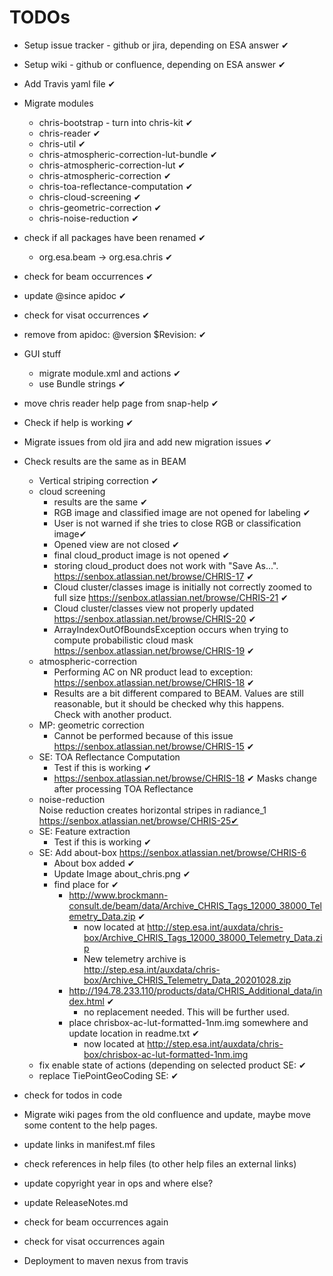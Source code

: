 # TODOs

* Setup issue tracker - github or jira, depending on ESA answer ✔
* Setup wiki - github or confluence, depending on ESA answer ✔
* Add Travis yaml file ✔
* Migrate modules
  * chris-bootstrap - turn into chris-kit ✔   
  * chris-reader ✔       
  * chris-util ✔              
  * chris-atmospheric-correction-lut-bundle ✔
  * chris-atmospheric-correction-lut ✔
  * chris-atmospheric-correction ✔
  * chris-toa-reflectance-computation ✔
  * chris-cloud-screening ✔   
  * chris-geometric-correction ✔
  * chris-noise-reduction ✔   
* check if all packages have been renamed ✔
  * org.esa.beam -> org.esa.chris ✔
* check for beam occurrences ✔
* update @since apidoc ✔
* check for visat occurrences ✔
* remove from apidoc: @version $Revision: ✔
* GUI stuff
  * migrate module.xml and actions ✔ 
  * use Bundle strings ✔
* move chris reader help page from snap-help ✔ 
* Check if help is working ✔
* Migrate issues from old jira and add new migration issues ✔

* Check results are the same as in BEAM
  * Vertical striping correction ✔
  * cloud screening
    * results are the same ✔
    * RGB image and classified image are not opened for labeling ✔
    * User is not warned if she tries to close RGB or classification image✔
    * Opened view are not closed ✔
    * final cloud_product image is not opened ✔    
    * storing cloud_product does not work with "Save As...". 
      https://senbox.atlassian.net/browse/CHRIS-17 ✔
    * Cloud cluster/classes image is initially not correctly zoomed to full size
      https://senbox.atlassian.net/browse/CHRIS-21 ✔
    * Cloud cluster/classes view not properly updated
      https://senbox.atlassian.net/browse/CHRIS-20 ✔
    * ArrayIndexOutOfBoundsException occurs when trying to compute probabilistic cloud mask
      https://senbox.atlassian.net/browse/CHRIS-19 ✔
  * atmospheric-correction    
    * Performing AC on NR product lead to exception:  
      https://senbox.atlassian.net/browse/CHRIS-18 ✔
    * Results are a bit different compared to BEAM. 
      Values are still reasonable, but it should be checked why this happens.    
      Check with another product.
  * MP: geometric correction
    * Cannot be performed because of this issue
      https://senbox.atlassian.net/browse/CHRIS-15 ✔
  * SE: TOA Reflectance Computation      
    * Test if this is working ✔
    * https://senbox.atlassian.net/browse/CHRIS-18 ✔
      Masks change after processing TOA Reflectance
  * noise-reduction   
    Noise reduction creates horizontal stripes in radiance_1
    https://senbox.atlassian.net/browse/CHRIS-25✔
  * SE: Feature extraction
    * Test if this is working ✔
  * SE: Add about-box https://senbox.atlassian.net/browse/CHRIS-6
    * About box added ✔
    * Update Image about_chris.png ✔
    * find place for ✔ 
      * http://www.brockmann-consult.de/beam/data/Archive_CHRIS_Tags_12000_38000_Telemetry_Data.zip ✔
          * now located at http://step.esa.int/auxdata/chris-box/Archive_CHRIS_Tags_12000_38000_Telemetry_Data.zip
          * New telemetry archive is http://step.esa.int/auxdata/chris-box/Archive_CHRIS_Telemetry_Data_20201028.zip
      * http://194.78.233.110/products/data/CHRIS_Additional_data/index.html ✔
        * no replacement needed. This will be further used.
      * place chrisbox-ac-lut-formatted-1nm.img somewhere and update location in readme.txt ✔
        * now located at http://step.esa.int/auxdata/chris-box/chrisbox-ac-lut-formatted-1nm.img
  * fix enable state of actions (depending on selected product SE: ✔
  * replace TiePointGeoCoding SE: ✔
   
* check for todos in code

* Migrate wiki pages from the old confluence and update, maybe move some content to the help pages.
* update links in manifest.mf files
* check references in help files (to other help files an external links)
* update copyright year in ops and where else?
* update ReleaseNotes.md

* check for beam occurrences again
* check for visat occurrences again

* Deployment to maven nexus from travis

